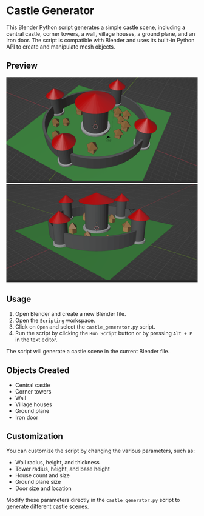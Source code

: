 # Castle Generator

This Blender Python script generates a simple castle scene, including a central castle, corner towers, a wall, village houses, a ground plane, and an iron door. The script is compatible with Blender and uses its built-in Python API to create and manipulate mesh objects.
## Preview
![Castle 2](images/castle2.PNG "Castle 2")
![Castle 3](images/castle3.PNG "Castle 3")
## Usage

1. Open Blender and create a new Blender file.
2. Open the `Scripting` workspace.
3. Click on `Open` and select the `castle_generator.py` script.
4. Run the script by clicking the `Run Script` button or by pressing `Alt + P` in the text editor.

The script will generate a castle scene in the current Blender file.

## Objects Created

- Central castle
- Corner towers
- Wall
- Village houses
- Ground plane
- Iron door

## Customization

You can customize the script by changing the various parameters, such as:

- Wall radius, height, and thickness
- Tower radius, height, and base height
- House count and size
- Ground plane size
- Door size and location

Modify these parameters directly in the `castle_generator.py` script to generate different castle scenes.
